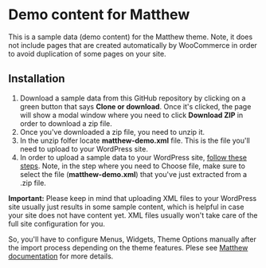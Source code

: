 # Demo content for Matthew

This is a sample data (demo content) for the Matthew theme. Note, it does not include pages that are created automatically by WooCommerce in order to avoid duplication of some pages on your site.

## Installation

1. Download a sample data from this GitHub repository by clicking on a green button that says **Clone or download**. Once it's clicked, the page will show a modal window where you need to click **Download ZIP** in order to download a zip file.
2. Once you've downloaded a zip file, you need to unzip it.
3. In the unzip folfer locate **matthew-demo.xml** file. This is the file you'll need to upload to your WordPress site.
4. In order to upload a sample data to your WordPress site, [follow these steps](https://docs.woocommerce.com/document/importing-woocommerce-sample-data/#section-3). Note, in the step where you need to Choose file, make sure to select the file (**matthew-demo.xml**) that you've just extracted from a .zip file.

**Important:** Please keep in mind that uploading XML files to your WordPress site usually just results in some sample content, which is helpful in case your site does not have content yet. XML files usually won't take care of the full site configuration for you.

So, you'll have to configure Menus, Widgets, Theme Options manually after the import process depending on the theme features. Plese see [Matthew documentation](https://docs.woocommerce.com/document/matthew/) for more details.